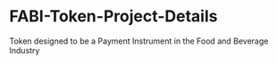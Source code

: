 # FABI-Token-Project-Details
Token designed to be a Payment Instrument in the Food and Beverage Industry
